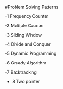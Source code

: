 #Problem Solving Patterns

-1 Frequency Counter 

-2 Multiple Counter

-3 Sliding Window

-4 Divide and Conquer

-5 Dynamic Programming

-6 Greedy Algorithm

-7 Backtracking

- 8 Two pointer
